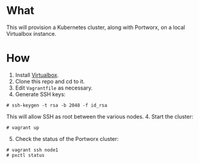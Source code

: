 # What

This will provision a Kubernetes cluster, along with Portworx, on a local Virtualbox instance.

# How

1. Install [Virtualbox](https://www.virtualbox.org/wiki/Downloads).
2. Clone this repo and cd to it.
3. Edit `Vagrantfile` as necessary.
3. Generate SSH keys:
```
# ssh-keygen -t rsa -b 2048 -f id_rsa
```
This will allow SSH as root between the various nodes.
4. Start the cluster:
```
# vagrant up
```
5. Check the status of the Portworx cluster:
```
# vagrant ssh node1
# pxctl status
```
